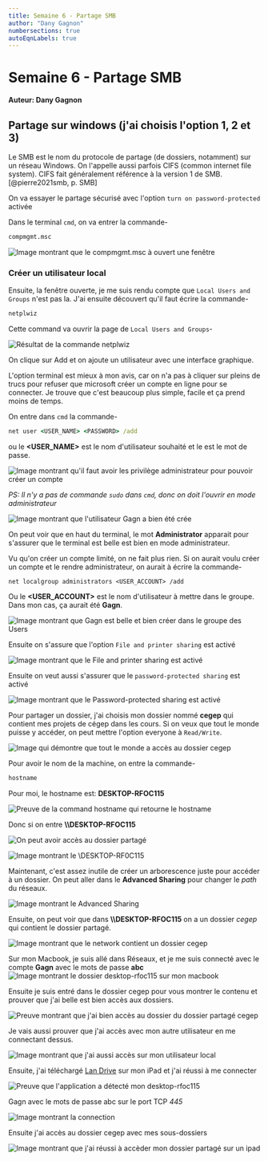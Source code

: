 ```yaml
---
title: Semaine 6 - Partage SMB
author: "Dany Gagnon"
numbersections: true
autoEqnLabels: true
---
```


# Semaine 6 - Partage SMB

**Auteur: Dany Gagnon**

## Partage sur windows (j'ai choisis l'option 1, 2 et 3)

Le SMB est le nom du protocole de partage (de dossiers, notamment) sur un réseau
Windows. On l'appelle aussi parfois CIFS (common internet file system). CIFS fait généralement référence à la version 1 de SMB. [@pierre2021smb, p. SMB]

On va essayer le partage sécurisé avec l'option `turn on password-protected` activée

Dans le terminal `cmd`, on va entrer la commande-

```cmd
compmgmt.msc
```

![Image montrant que le compmgmt.msc à ouvert une fenêtre](../assets/ddany_kQ5x16DaXg.png)

### Créer un utilisateur local


Ensuite, la fenêtre ouverte, je me suis rendu compte que `Local Users and Groups` n'est
pas la. J'ai ensuite découvert qu'il faut écrire la commande-

```cmd
netplwiz
```

Cette command va ouvrir la page de `Local Users and Groups`-

![Résultat de la commande netplwiz](../assets/ddany_9QaYbjpt7k.png)

On clique sur Add et on ajoute un utilisateur avec une interface graphique.

L'option terminal est mieux à mon avis, car on n'a pas à
cliquer sur pleins de trucs pour refuser que microsoft créer un compte
en ligne pour se connecter. Je trouve que c'est beaucoup plus simple, facile
et ça prend moins de temps.

On entre dans `cmd` la commande-
```cmd
net user <USER_NAME> <PASSWORD> /add
```
ou le **<USER_NAME>** est le nom d'utilisateur souhaité et le **<PASSWORD>** est le
mot de passe.

![Image montrant qu'il faut avoir les privilège administrateur pour pouvoir créer un compte](../assets/ddany_QeT8IDAqXB.png)

*PS: Il n'y a pas de commande `sudo` dans `cmd`, donc on doit l'ouvrir en mode administrateur*

![Image montrant que l'utilisateur Gagn a bien été crée](../assets/ddany_ycit2b63LZ.png)

On peut voir que en haut du terminal, le mot __Administrator__ apparait pour s'assurer que le terminal
est belle est bien en mode administrateur.

Vu qu'on créer un compte limité, on ne fait plus rien. Si on aurait voulu
créer un compte et le rendre administrateur, on aurait à écrire la commande-
```
net localgroup administrators <USER_ACCOUNT> /add
```

Ou le **<USER_ACCOUNT>** est le nom d'utilisateur à mettre dans le groupe.
Dans mon cas, ça aurait été **Gagn**.

![Image montrant que Gagn est belle et bien créer dans le groupe des Users](../assets/ddany_Eb76lUNODp.png)

Ensuite on s'assure que l'option `File and printer sharing` est activé

![Image montrant que le File and printer sharing est activé](../assets/rtrF5rSS0p.png)

Ensuite on veut aussi s'assurer que le `password-protected sharing` est activé

![Image montrant que le Password-protected sharing est activé](../assets/ddany_ztXfDCFprz.png)

Pour partager un dossier, j'ai choisis mon dossier nommé **cegep** qui contient mes projets
de cégep dans les cours. Si on veux que tout le monde puisse y accéder, on peut mettre l'option
everyone à `Read/Write`.

![Image qui démontre que tout le monde a accès au dossier cegep](../assets/ddany_0EPK8fkZLt.png)

Pour avoir le nom de la machine, on entre la commande-
```cmd
hostname
```

Pour moi, le hostname est: **DESKTOP-RFOC115**

![Preuve de la command hostname qui retourne le hostname](../assets/ddany_ivv1SCLrrX.png)

Donc si on entre **\\\\DESKTOP-RFOC115**

![On peut avoir accès au dossier partagé](../assets/ddany_V9wJdz3xCK.png)

![Image montrant le \\DESKTOP-RF0C115](../assets/ddany_NiCnqd1x3p.png)

Maintenant, c'est assez inutile de créer un arborescence juste pour accéder
à un dossier. On peut aller dans le **Advanced Sharing** pour changer le *path* du réseaux.

![Image montrant le Advanced Sharing](../assets/ddany_Mu5rT3zmIZ.png)

Ensuite, on peut voir que dans **\\\\DESKTOP-RFOC115** on a un dossier *cegep* qui
contient le dossier partagé.

![Image montrant que le network contient un dossier cegep](../assets/ddany_egc9LaFujr.png)

Sur mon Macbook, je suis allé dans Réseaux, et je me suis connecté avec le compte **Gagn** avec le mots de passe **abc**
![Image montrant le dossier desktop-rfoc115 sur mon macbook](../assets//242981790_212588330964899_2426574694047331329_n.png)

Ensuite je suis entré dans le dossier cegep pour vous montrer le contenu
et prouver que j'ai belle est bien accès aux dossiers.

![Preuve montrant que j'ai bien accès au dossier du dossier partagé cegep](../assets/243158197_581300226355300_6843329348035995356_n.png)

Je vais aussi prouver que j'ai accès avec mon autre utilisateur en me connectant dessus.

![Image montrant que j'ai aussi accès sur mon utilisateur local](../assets/explorer_lvxzPky8jg.png)

Ensuite, j'ai téléchargé [Lan Drive](https://play.google.com/store/apps/details?id=fr.webrox.landrive&hl=fr_CA&gl=US) sur mon iPad et j'ai réussi
à me connecter

![Preuve que l'application a détecté mon desktop-rfoc115](../assets/244520306_432901081535103_533837551005286358_n.jpg)

Gagn avec le mots de passe abc sur le port TCP *445*

![Image montrant la connection](../assets/245199319_405869934518153_489237348799307642_n.jpg)

Ensuite j'ai accès au dossier cegep avec mes sous-dossiers

![Image montrant que j'ai réussi à accèder mon dossier partagé sur un ipad](../assets/245266057_948171632716714_5321425024500519828_n.jpg)

